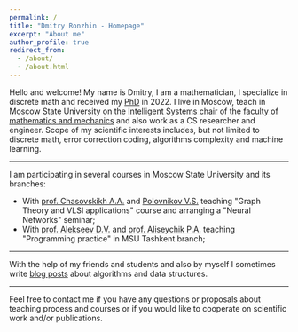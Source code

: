 ```yaml
---
permalink: /
title: "Dmitry Ronzhin - Homepage"
excerpt: "About me"
author_profile: true
redirect_from: 
  - /about/
  - /about.html
---
```


Hello and welcome! My name is Dmitry, I am a mathematician, I specialize in discrete math and received my [PhD](https://istina.msu.ru/dissertations/425291875/) in 2022. I live in Moscow, teach in Moscow State University on the [Intelligent Systems chair](http://intsys.msu.ru/staff/ronzhin/) of the [faculty of mathematics and mechanics](https://math.msu.ru/) and also work as a CS researcher and engineer. Scope of my scientific interests includes, but not limited to discrete math, error correction coding, algorithms complexity and machine learning. 

---

I am participating in several courses in Moscow State University and its branches:
* With [prof. Chasovskikh A.A.](http://intsys.msu.ru/staff/chasovskikh/) and [Polovnikov V.S.](http://intsys.msu.ru/staff/polovnikov/) teaching "Graph Theory and VLSI applications" course and arranging a "Neural Networks" seminar;
* With [prof. Alekseev D.V.](http://intsys.msu.ru/staff/alexeev/) and [prof. Aliseychik P.A.](http://intsys.msu.ru/staff/aliseychik/) teaching "Programming practice" in MSU Tashkent branch;

---

With the help of my friends and students and also by myself I sometimes write [blog posts](https://ronzhin.hashnode.dev/) about algorithms and data structures.

---

Feel free to contact me if you have any questions or proposals about teaching process and courses or if you would like to cooperate on scientific work and/or publications.
